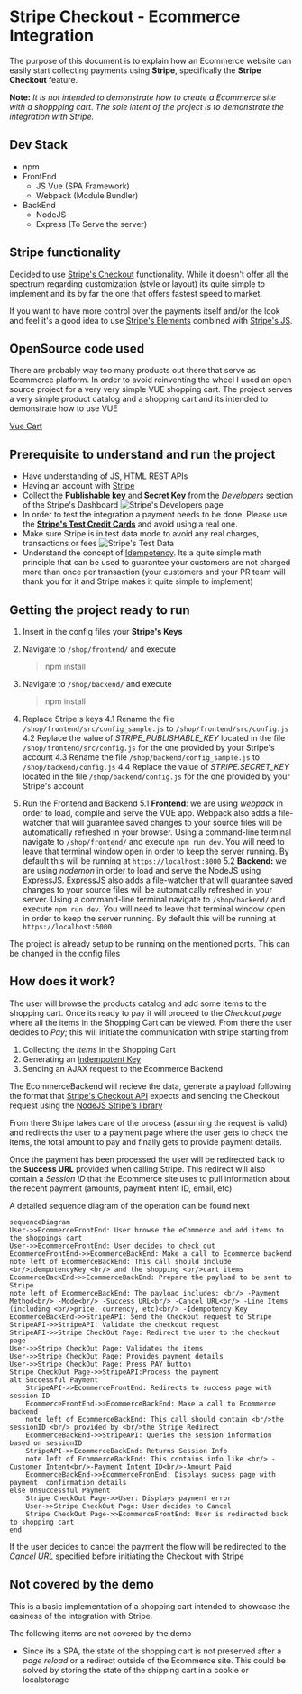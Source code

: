 ﻿# Stripe Checkout - Ecommerce Integration

The purpose of this document is to explain how an Ecommerce website can easily start collecting payments using **Stripe**, specifically the **Stripe Checkout** feature.

**Note:** *It is not intended to demonstrate how to create a Ecommerce site with a shoppping cart. The sole intent of the project is to demonstrate the integration with Stripe.*

## Dev Stack
*	npm
*	FrontEnd
	*	JS Vue (SPA Framework)
	*	Webpack (Module Bundler)
*	BackEnd
	*	NodeJS
	*	Express (To Serve the server)

## Stripe functionality

Decided to use [Stripe's Checkout](https://stripe.com/en-au/payments/checkout) functionality. While it doesn't offer all the spectrum regarding customization (style or layout) its quite simple to implement and its by far the one that offers fastest speed to market.

If you want to have more control over the payments itself and/or the look and feel it's a good idea to use [Stripe's Elements](https://stripe.com/en-au/payments/elements) combined with [Stripe's JS](https://stripe.com/docs/stripe-js).  

## OpenSource code used

There are probably way too many products out there that serve as Ecommerce platform. In order to avoid reinventing the wheel I used an open source project for a very very simple VUE shopping cart. The project serves a very simple product catalog and a shopping cart and its intended to demonstrate how to use VUE

[Vue Cart](https://madewithvuejs.com/vue-cart)

## Prerequisite to understand and run the project

*	Have understanding of JS, HTML REST APIs
*	Having an account with [Stripe](https://www.stripe.com)
*	Collect the **Publishable key** and **Secret Key** from the *Developers* section of the Stripe's Dashboard
![Stripe's Developers page](https://www.arguinzon.es/public/images/documentation/stripeDevelopers.png)
*	In order to test the integration a payment needs to be done. Please use the **[Stripe's Test Credit Cards](https://stripe.com/docs/testing)** and avoid using a real one.
*	Make sure Stripe is in test data mode to avoid any real charges, transactions or fees
![Stripe's Test Data](https://www.arguinzon.es/public/images/documentation/testdata.png)
* Understand the concept of [Idempotency](https://stripe.com/blog/idempotency). Its a quite simple math principle that can be used to guarantee your customers are not charged more than once per transaction (your customers and your PR team will thank you for it and Stripe makes it quite simple to implement)

## Getting the project ready to run

1. Insert in the config files your **Stripe's Keys**
2. Navigate to `/shop/frontend/` and execute 
	> npm install
	
3. Navigate to `/shop/backend/` and execute 
	> npm install
	
4. Replace Stripe's keys
	4.1	Rename the file `/shop/frontend/src/config_sample.js` to `/shop/frontend/src/config.js`
	4.2	Replace the value of *STRIPE_PUBLISHABLE_KEY* located in the file `/shop/frontend/src/config.js` for the one provided by your Stripe's account
	4.3 	Rename the file `/shop/backend/config_sample.js` to `/shop/backend/config.js`
	4.4	Replace the value of *STRIPE.SECRET_KEY* located in the file `/shop/backend/config.js` for the one provided by your Stripe's account
5. Run the Frontend and Backend
	5.1 **Frontend**: we are using *webpack* in order to load, compile and serve the VUE app. Webpack also adds a file-watcher that will guarantee saved changes to your source files will be automatically refreshed in your browser.
	Using a command-line terminal navigate to `/shop/frontend/` and execute `npm run dev`. You will need to leave that terminal window open in order to keep the server running. By default this will be running at `https://localhost:8000`
	5.2 **Backend:** we are using *nodemon* in order to load and serve the NodeJS using ExpressJS. ExpressJS also adds a file-watcher that will guarantee saved changes to your source files will be automatically refreshed in your server.
	Using a command-line terminal navigate to `/shop/backend/` and execute `npm run dev`. You will need to leave that terminal window open in order to keep the server running. By default this will be running at `https://localhost:5000`

The project is already setup to be running on the mentioned ports. This can be changed in the config files

## How does it work?

The user will browse the products catalog and add some items to the shopping cart. Once its ready to pay it will proceed to the *Checkout page* where all the items in the Shopping Cart can be viewed. From there the user decides to *Pay*; this will initiate the communication with stripe starting from 

1. Collecting the *Items* in the Shopping Cart
2. Generating an [Indempotent Key](https://stripe.com/docs/api/idempotent_requests)
3. Sending an AJAX request to the Ecommerce Backend

The EcommerceBackend will recieve the data, generate a payload following the format that [Stripe's Checkout API](https://stripe.com/en-au/payments/checkout) expects and sending the Checkout request using the [NodeJS Stripe's library](https://stripe.com/docs/api)

From there Stripe takes care of the process (assuming the request is valid) and redirects the user to a payment page where the user gets to check the items, the total amount to pay and finally gets to provide payment details.

Once the payment has been processed the user will be redirected back to the **Success URL** provided when calling Stripe. This redirect will also contain a *Session ID* that the Ecommerce site uses to pull information about the recent payment (amounts, payment intent ID, email, etc)

A detailed sequence diagram of the operation can be found next

```mermaid
sequenceDiagram
User->>EcommerceFrontEnd: User browse the eCommerce and add items to the shoppings cart
User->>EcommerceFrontEnd: User decides to check out
EcommerceFrontEnd->>EcommerceBackEnd: Make a call to Ecommerce backend
note left of EcommerceBackEnd: This call should include <br/>idempotencyKey <br/> and the shopping <br/>cart items
EcommerceBackEnd->>EcommerceBackEnd: Prepare the payload to be sent to Stripe
note left of EcommerceBackEnd: The payload includes: <br/> -Payment Method<br/> -Mode<br/> -Success URL<br/> -Cancel URL<br/> -Line Items (including <br/>price, currency, etc)<br/> -Idempotency Key
EcommerceBackEnd->>StripeAPI: Send the Checkout request to Stripe
StripeAPI->>StripeAPI: Validate the checkout request
StripeAPI->>Stripe CheckOut Page: Redirect the user to the checkout page
User->>Stripe CheckOut Page: Validates the items
User->>Stripe CheckOut Page: Provides payment details
User->>Stripe CheckOut Page: Press PAY button
Stripe CheckOut Page->>StripeAPI:Process the payment
alt Successful Payment
    StripeAPI->>EcommerceFrontEnd: Redirects to success page with session ID
    EcommerceFrontEnd->>EcommerceBackEnd: Make a call to Ecommerce backend
    note left of EcommerceBackEnd: This call should contain <br/>the sessionID <br/> provided by <br/>the Stripe Redirect
    EcommerceBackEnd->>StripeAPI: Queries the session information based on sessionID
    StripeAPI->>EcommerceBackEnd: Returns Session Info
    note left of EcommerceBackEnd: This contains info like <br/> -Customer Intent<br/>-Payment Intent ID<br/>-Amount Paid
    EcommerceBackEnd->>EcommerceFronEnd: Displays sucess page with payment  confirmation details
else Unsuccessful Payment
    Stripe CheckOut Page->>User: Displays payment error
    User->>Stripe CheckOut Page: User decides to Cancel
    Stripe CheckOut Page->>EcommerceFrontEnd: User is redirected back to shopping cart
end
```

If the user decides to cancel the payment the flow will be redirected to the *Cancel URL* specified before initiating the Checkout with Stripe

## Not covered by the demo

This is a basic implementation of a shopping cart intended to showcase the easiness of the integration with Stripe. 

The following items are not covered by the demo

*	Since its a SPA, the state of the shopping cart is not preserved after a *page reload* or a redirect outside of the Ecommerce site. This could be solved by storing the state of the shipping cart in a cookie or localstorage
